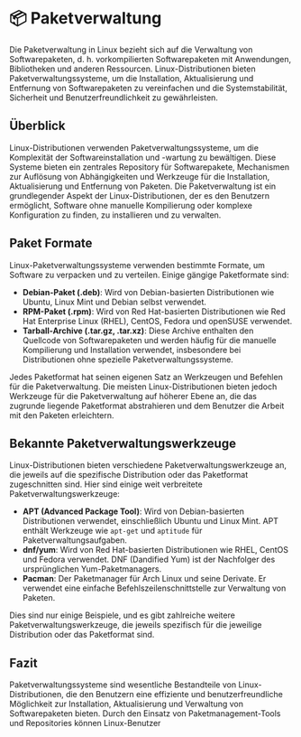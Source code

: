 # 📦 Paketverwaltung

Die Paketverwaltung in Linux bezieht sich auf die Verwaltung von Softwarepaketen, d. h. vorkompilierten Softwarepaketen mit Anwendungen, Bibliotheken und anderen Ressourcen. Linux-Distributionen bieten Paketverwaltungssysteme, um die Installation, Aktualisierung und Entfernung von Softwarepaketen zu vereinfachen und die Systemstabilität, Sicherheit und Benutzerfreundlichkeit zu gewährleisten.

## Überblick

Linux-Distributionen verwenden Paketverwaltungssysteme, um die Komplexität der Softwareinstallation und -wartung zu bewältigen. Diese Systeme bieten ein zentrales Repository für Softwarepakete, Mechanismen zur Auflösung von Abhängigkeiten und Werkzeuge für die Installation, Aktualisierung und Entfernung von Paketen. Die Paketverwaltung ist ein grundlegender Aspekt der Linux-Distributionen, der es den Benutzern ermöglicht, Software ohne manuelle Kompilierung oder komplexe Konfiguration zu finden, zu installieren und zu verwalten.

## Paket Formate

Linux-Paketverwaltungssysteme verwenden bestimmte Formate, um Software zu verpacken und zu verteilen. Einige gängige Paketformate sind:

-   **Debian-Paket (.deb)**: Wird von Debian-basierten Distributionen wie Ubuntu, Linux Mint und Debian selbst verwendet.
-   **RPM-Paket (.rpm)**: Wird von Red Hat-basierten Distributionen wie Red Hat Enterprise Linux (RHEL), CentOS, Fedora und openSUSE verwendet.
-   **Tarball-Archive (.tar.gz, .tar.xz)**: Diese Archive enthalten den Quellcode von Softwarepaketen und werden häufig für die manuelle Kompilierung und Installation verwendet, insbesondere bei Distributionen ohne spezielle Paketverwaltungssysteme.

Jedes Paketformat hat seinen eigenen Satz an Werkzeugen und Befehlen für die Paketverwaltung. Die meisten Linux-Distributionen bieten jedoch Werkzeuge für die Paketverwaltung auf höherer Ebene an, die das zugrunde liegende Paketformat abstrahieren und dem Benutzer die Arbeit mit den Paketen erleichtern.

## Bekannte Paketverwaltungswerkzeuge

Linux-Distributionen bieten verschiedene Paketverwaltungswerkzeuge an, die jeweils auf die spezifische Distribution oder das Paketformat zugeschnitten sind. Hier sind einige weit verbreitete Paketverwaltungswerkzeuge:

-   **APT (Advanced Package Tool)**: Wird von Debian-basierten Distributionen verwendet, einschließlich Ubuntu und Linux Mint. APT enthält Werkzeuge wie `apt-get` und `aptitude` für Paketverwaltungsaufgaben.
-   **dnf/yum**: Wird von Red Hat-basierten Distributionen wie RHEL, CentOS und Fedora verwendet. DNF (Dandified Yum) ist der Nachfolger des ursprünglichen Yum-Paketmanagers.
-   **Pacman**: Der Paketmanager für Arch Linux und seine Derivate. Er verwendet eine einfache Befehlszeilenschnittstelle zur Verwaltung von Paketen.

Dies sind nur einige Beispiele, und es gibt zahlreiche weitere Paketverwaltungswerkzeuge, die jeweils spezifisch für die jeweilige Distribution oder das Paketformat sind.

## Fazit

Paketverwaltungssysteme sind wesentliche Bestandteile von Linux-Distributionen, die den Benutzern eine effiziente und benutzerfreundliche Möglichkeit zur Installation, Aktualisierung und Verwaltung von Softwarepaketen bieten. Durch den Einsatz von Paketmanagement-Tools und Repositories können Linux-Benutzer
